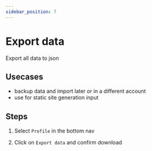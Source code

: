 ```yaml
---
sidebar_position: 7
---
```


# Export data

Export all data to json

## Usecases

- backup data and import later or in a different account
- use for static site generation input

## Steps

1. Select `Profile` in the bottom nav

2. Click on `Export data` and confirm download

